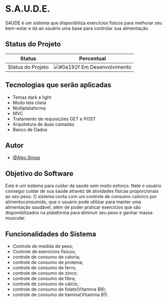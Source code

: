 
# S.A.U.D.E.

SAUDE é um sistema que disponibiliza exercícios físicos para melhorar seu bem-estar e dá ao usuário uma base para controlar sua alimentação.

## Status do Projeto

| Status               | Percentual        |
| ----------------- | ---------------------------------------------------------------- |
| Status do Projeto | ![#0a192f](https://via.placeholder.com/10/0a192f?text=+) Em Desenvolvimento |

## Tecnologias que serão aplicadas

- Temas dark e light
- Modo tela cheia
- Multiplataforma
- MVC
- Tratamento de requisições GET e POST
- Arquitetura de duas camadas
- Banco de Dados



## Autor

- [@Alex.Simas](https://github.com/Alexsandro-Simas-Lopes)


## Objetivo do Software

Este é um sistema para cuidar da saúde sem muito esforço. Nele o usuário consegui cuidar de sua saúde atravéz de atividades físicas proporcionais ao seu peso. O sistema conta com um controle de consumo calórico por alimentoconsumido, que o usuário pode utilizar para manter uma alimentação saudável, além de poder praticar exercícios que são disponibilizados na plataforma para diminuir seu peso e ganhar massa muscular.


## Funcionalidades do Sistema

- Controle de medida de peso;
- Controle de exercícios físicos;
- controle de consumo de caloria;
- controle de consumo de proteina;
- controle de consumo de ferro;
- controle de consumo de zinco;
- controle de consumo de fibra;
- controle de consumo de cálcio;
- controle de consumo de folato(Vitamina B9);
- controle de consumo de tiamina(Vitamina B1).

